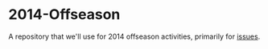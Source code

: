 2014-Offseason
==============

A repository that we'll use for 2014 offseason activities, primarily for [issues](https://github.com/frc-4931/2014-Offseason/issues).

